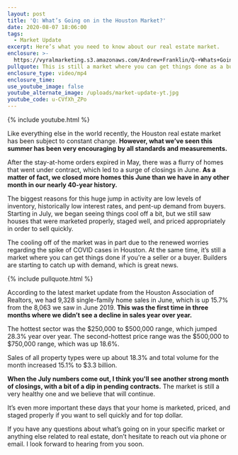 ```yaml
---
layout: post
title: 'Q: What’s Going on in the Houston Market?'
date: 2020-08-07 18:06:00
tags:
  - Market Update
excerpt: Here’s what you need to know about our real estate market.
enclosure: >-
  https://vyralmarketing.s3.amazonaws.com/Andrew+Franklin/Q-+Whats+Going+on+in+the+Houston+Market_.mp4
pullquote: This is still a market where you can get things done as a buyer or seller.
enclosure_type: video/mp4
enclosure_time:
use_youtube_image: false
youtube_alternate_image: /uploads/market-update-yt.jpg
youtube_code: u-CVfXh_ZPo
---
```


{% include youtube.html %}

Like everything else in the world recently, the Houston real estate market has been subject to constant change. **However, what we’ve seen this summer has been very encouraging by all standards and measurements.**

After the stay-at-home orders expired in May, there was a flurry of homes that went under contract, which led to a surge of closings in June. **As a matter of fact, we closed more homes this June than we have in any other month in our nearly 40-year history.**

The biggest reasons for this huge jump in activity are low levels of&nbsp; inventory, historically low interest rates, and pent-up demand from buyers. Starting in July, we began seeing things cool off a bit, but we still saw houses that were marketed properly, staged well, and priced appropriately in order to sell quickly.

The cooling off of the market was in part due to the renewed worries regarding the spike of COVID cases in Houston. At the same time, it’s still a market where you can get things done if you're a seller or a buyer. Builders are starting to catch up with demand, which is great news.

{% include pullquote.html %}

According to the latest market update from the Houston Association of Realtors, we had 9,328 single-family home sales in June, which is up 15.7% from the 8,063 we saw in June 2019. **This was the first time in three months where we didn’t see a decline in sales year over year.**

The hottest sector was the $250,000 to $500,000 range, which jumped 28.3% year over year. The second-hottest price range was the $500,000 to $750,000 range, which was up 18.6%.

Sales of all property types were up about 18.3% and total volume for the month increased 15.1% to $3.3 billion.&nbsp;

**When the July numbers come out, I think you'll see another strong month of closings, with a bit of a dip in pending contracts.** The market is still a very healthy one and we believe that will continue.&nbsp;

It’s even more important these days that your home is marketed, priced, and staged properly if you want to sell quickly and for top dollar.

If you have any questions about what’s going on in your specific market or anything else related to real estate, don’t hesitate to reach out via phone or email. I look forward to hearing from you soon.